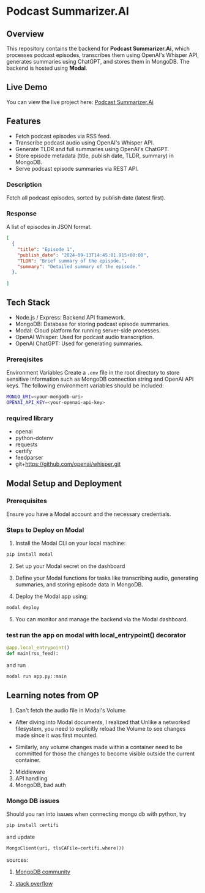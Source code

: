 # Podcast Summarizer.AI

## Overview

This repository contains the backend for **Podcast Summarizer.Ai**, which processes podcast episodes, transcribes them using OpenAI's Whisper API, generates summaries using ChatGPT, and stores them in MongoDB. The backend is hosted using **Modal**.

## Live Demo

You can view the live project here: [Podcast Summarizer.Ai](https://podcast-summarizer-frontend.onrender.com)

## Features

- Fetch podcast episodes via RSS feed.
- Transcribe podcast audio using OpenAI's Whisper API.
- Generate TLDR and full summaries using OpenAI's ChatGPT.
- Store episode metadata (title, publish date, TLDR, summary) in MongoDB.
- Serve podcast episode summaries via REST API.

### Description 
Fetch all podcast episodes, sorted by publish date (latest first).
### Response 
A list of episodes in JSON format.
  ```json
  [
    {
      "title": "Episode 1",
      "publish_date": "2024-09-13T14:45:01.915+00:00",
      "TLDR": "Brief summary of the episode.",
      "summary": "Detailed summary of the episode."
    },
    
  ]
  ```
## Tech Stack
- Node.js / Express: Backend API framework.
- MongoDB: Database for storing podcast episode summaries.
- Modal: Cloud platform for running server-side processes.
- OpenAI Whisper: Used for podcast audio transcription.
- OpenAI ChatGPT: Used for generating summaries.

### Prereqisites

Environment Variables
Create a `.env` file in the root directory to store sensitive information such as MongoDB connection string and OpenAI API keys. The following environment variables should be included:
```bash
MONGO_URI=<your-mongodb-uri>
OPENAI_API_KEY=<your-openai-api-key>
```
### required library 

- openai
- python-dotenv
- requests
- certify
- feedparser
- git+https://github.com/openai/whisper.git

## Modal Setup and Deployment

### Prerequisites
Ensure you have a Modal account and the necessary credentials.

### Steps to Deploy on Modal
1. Install the Modal CLI on your local machine:

```bash
pip install modal
```
2. Set up your Modal secret on the dashboard

3. Define your Modal functions for tasks like transcribing audio, generating summaries, and storing episode data in MongoDB.

4. Deploy the Modal app using:

```bash
modal deploy
```
5. You can monitor and manage the backend via the Modal dashboard.

### test run the app on modal with local_entrypoint() decorator
```python
@app.local_entrypoint()
def main(rss_feed):
```
and run
```bash
modal run app.py::main
```

## Learning notes from OP
1. Can't fetch the audio file in Modal's Volume

- After diving into Modal documents, I realized that Unlike a networked filesystem, you need to explicitly reload the Volume to see changes made since it was first mounted. 

- Similarly, any volume changes made within a container need to be committed for those the changes to become visible outside the current container.

2. Middleware
3. API handling
4. MongoDB, bad auth

### Mongo DB issues
Should you ran into issues when connecting mongo db with python, try 

```bash
pip install certifi
```

and update 

```python
MongoClient(uri, tlsCAFile=certifi.where())
```
sources: 
1. [MongoDB community](https://www.mongodb.com/community/forums/t/ssl-certificate-verify-failed-certificate-verify-failed-unable-to-get-local-issuer-certificate-ssl-c-997/208879/1)

2. [stack overflow](https://stackoverflow.com/questions/68123923/pymongo-ssl-certificate-verify-failed-certificate-verify-failed-unable-to-ge)